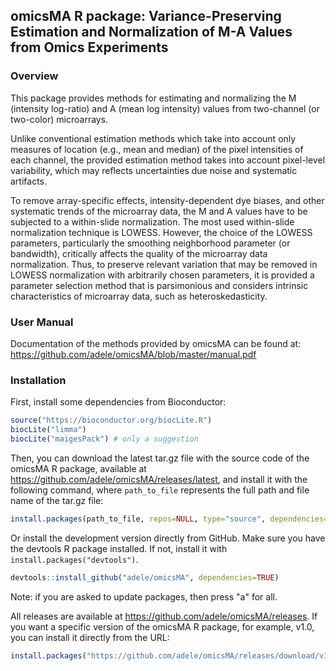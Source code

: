 ## omicsMA R package: Variance-Preserving Estimation and Normalization of M-A Values from Omics Experiments


### Overview

This package provides methods for estimating and normalizing the M (intensity log-ratio) and A (mean log intensity) values from two-channel (or two-color) microarrays. 

Unlike conventional estimation methods which take into account only measures of location (e.g., mean and median) of the pixel intensities of each channel, the provided estimation method takes into account pixel-level variability, which may reflects uncertainties due noise and systematic artifacts. 

To remove array-specific effects, intensity-dependent dye biases, and other systematic trends of the microarray data, the M and A values have to be subjected to a within-slide normalization. The most used within-slide normalization technique is LOWESS. However, the choice of the LOWESS parameters, particularly the smoothing neighborhood parameter (or bandwidth), critically affects the quality of the microarray data normalization. Thus, to preserve relevant variation that may be removed in LOWESS normalization with arbitrarily chosen parameters, it is provided a parameter selection method that is parsimonious and considers intrinsic characteristics of microarray data, such as heteroskedasticity.

### User Manual

Documentation of the methods provided by omicsMA can be found at: https://github.com/adele/omicsMA/blob/master/manual.pdf

### Installation

First, install some dependencies from Bioconductor:
```r
source("https://bioconductor.org/biocLite.R")
biocLite("limma")
biocLite("maigesPack") # only a suggestion
```

Then, you can download the latest tar.gz file with the source code of the omicsMA R package, available at https://github.com/adele/omicsMA/releases/latest, and install it with the following command, where `path_to_file` represents the full path and file name of the tar.gz file:
```r
install.packages(path_to_file, repos=NULL, type="source", dependencies=TRUE)
```

Or install the development version directly from GitHub. Make sure you have the devtools R package installed. 
If not, install it with `install.packages("devtools")`.

```r
devtools::install_github("adele/omicsMA", dependencies=TRUE)
```
Note: if you are asked to update packages, then press "a" for all.

All releases are available at https://github.com/adele/omicsMA/releases. If you want a specific version of the omicsMA R package, for example, v1.0, you can install it directly from the URL:
```r
install.packages("https://github.com/adele/omicsMA/releases/download/v1.0/omicsMA_1.0.tar.gz", repos=NULL, method="libcurl", dependencies=TRUE)
```
